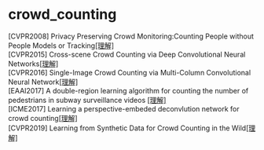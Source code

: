 # crowd_counting
[CVPR2008] Privacy Preserving Crowd Monitoring:Counting People without People Models or Tracking[[理解]](./Privacy_preserving_crowd_monitoring_Counting_peopl)  
[CVPR2015] Cross-scene Crowd Counting via Deep Convolutional Neural Networks[[理解]](./Cross_scene_Crowd_Counting_via_Deep_Convolutional_Neural_Networks.md)  
[CVPR2016] Single-Image Crowd Counting via Multi-Column Convolutional Neural Network[[理解]](./Single-Image_Crowd_Counting_via_Multi-Column_Convolutional_Neural_Network.md)  
[EAAI2017] A double-region learning algorithm for counting the number of pedestrians in subway surveillance videos [[理解]](./A_double-region_learning_algorithm_for_counting_the_number_of_pedestrians_in_subway_surveillance_videos.md)  
[ICME2017] Learning a perspective-embeded deconvlution network for crowd counting[[理解]](./Learning_a_perspective-embeded_deconvlution_network_for_crowd_counting.md)  
[CVPR2019] Learning from Synthetic Data for Crowd Counting in the Wild[[理解]](./Learning_from_Synthetic_Data_for_Crowd_Counting_in_the_Wild.md)  
